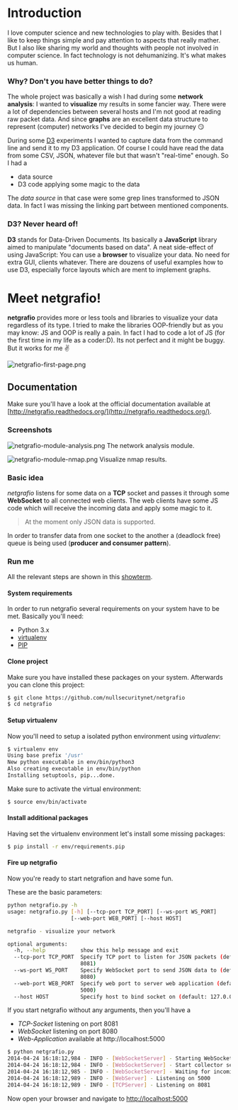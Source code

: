 # Introduction

I love computer science and new technologies to play with. Besides that I like to keep things simple and pay attention
to aspects that really mather. But I also like sharing my world and thoughts with people not involved in computer science.
In fact technology is not dehumanizing. It's what makes us human.


### Why? Don't you have better things to do?

The whole project was basically a wish I had during some **network analysis**:
I wanted to **visualize** my results in some fancier way. There were a lot of dependencies between several hosts
and I'm not good at reading raw packet data. And since **graphs** are an excellent data structure to represent
(computer) networks I've decided to begin my journey :smirk:

During some [D3](http://d3js.org/) experiments  I wanted to capture data from the command line and send it to my D3 application.
Of course I could have read the data from some CSV, JSON, whatever file but that wasn't "real-time" enough. So I had a

* data source
* D3 code applying some magic to the data

The *data source* in that case were some grep lines transformed to JSON data. In fact I was missing the
linking part between mentioned components.


### D3? Never heard of!

**D3** stands for Data-Driven Documents. Its basically a **JavaScript** library aimed to manipulate "documents based on data".
A neat side-effect of using JavaScript: You can use a **browser** to visualize your data. No need for extra GUI, clients whatever.
There are douzens of useful examples how to use D3, especially force layouts which are ment to implement graphs.

# Meet netgrafio!

**netgrafio** provides more or less tools and libraries to visualize your data regardless of its type.
I tried to make the libraries OOP-friendly but as you may know: JS and OOP is really a pain.
In fact I had to code a lot of JS (for the first time in my life as a coder:D).
Its not perfect and it might be buggy. But it works for me :v:

![netgrafio-first-page.png](http://dl.dornea.nu/img/netgrafio/netgrafio-first-page.png)

## Documentation

Make sure you'll have a look at the official documentation available at [http://netgrafio.readthedocs.org/](http://netgrafio.readthedocs.org/).


### Screenshots

![netgrafio-module-analysis.png](http://dl.dornea.nu/img/netgrafio/netgrafio-module-analysis.png)
The network analysis module.

![netgrafio-module-nmap.png](http://dl.dornea.nu/img/netgrafio/netgrafio-module-nmap.png)
Visualize nmap results.

### Basic idea

*netgrafio* listens for some data on a **TCP** socket and passes it through some **WebSocket** to all connected web clients.
The web clients have some JS code which will receive the incoming data and apply some magic to it.

> At the moment only JSON data is supported.

In order to transfer data from one socket to the another a (deadlock free) queue is being used (**producer and consumer pattern**).


### Run me

All the relevant steps are shown in this [showterm](http://showterm.io/819e4458f5c3b43c84e8d).


#### System requirements

In order to run netgrafio several requirements on your system have to be met. Basically you'll need:

* Python 3.x
* [virtualenv](http://www.virtualenv.org)
* [PIP](http://www.pip-installer.org/)


#### Clone project

Make sure you have installed these packages on your system. Afterwards you can clone this project:

```bash
$ git clone https://github.com/nullsecuritynet/netgrafio
$ cd netgrafio
```

#### Setup virtualenv

Now you'll need to setup a isolated python environment using *virtualenv*:

```bash
$ virtualenv env
Using base prefix '/usr'
New python executable in env/bin/python3
Also creating executable in env/bin/python
Installing setuptools, pip...done.
```

Make sure to activate the virtual environment:

```bash
$ source env/bin/activate
```


#### Install additional packages

Having set the virtualenv environment let's install some missing packages:

```bash
$ pip install -r env/requirements.pip
```


#### Fire up netgrafio

Now you're ready to start netgrafion and have some fun.

These are the basic parameters:

```bash
python netgrafio.py -h
usage: netgrafio.py [-h] [--tcp-port TCP_PORT] [--ws-port WS_PORT]
                    [--web-port WEB_PORT] [--host HOST]

netgrafio - visualize your network

optional arguments:
  -h, --help           show this help message and exit
  --tcp-port TCP_PORT  Specify TCP port to listen for JSON packets (default:
                       8081)
  --ws-port WS_PORT    Specify WebSocket port to send JSON data to (default:
                       8080)
  --web-port WEB_PORT  Specify web port to server web application (default:
                       5000)
  --host HOST          Specify host to bind socket on (default: 127.0.0.1)

```

If you start netgrafio without any arguments, then you'll have a

* *TCP-Socket* listening on port 8081
* *WebSocket* listening on port 8080
* *Web-Application* available at http://localhost:5000


```bash
$ python netgrafio.py
2014-04-24 16:18:12,984 - INFO - [WebSocketServer] - Starting WebSocket server on port 8080
2014-04-24 16:18:12,984 - INFO - [WebSocketServer] - Start collector server
2014-04-24 16:18:12,985 - INFO - [WebSocketServer] - Waiting for incoming data ...
2014-04-24 16:18:12,989 - INFO - [WebServer] - Listening on 5000
2014-04-24 16:18:12,989 - INFO - [TCPServer] - Listening on 8081
```

Now open your browser and navigate to [http://localhost:5000](http://localhost:5000)

